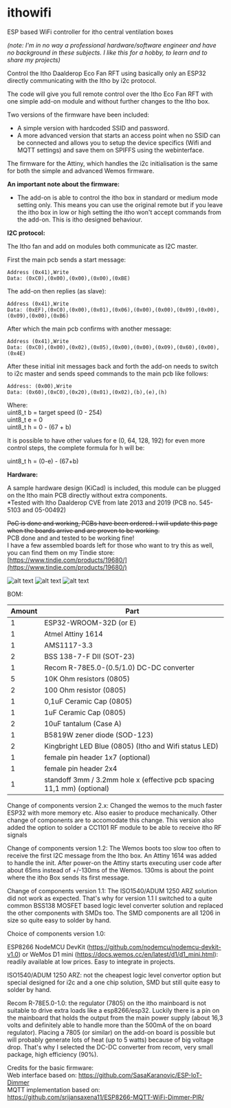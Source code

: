 # ithowifi
ESP based WiFi controller for itho central ventilation boxes

*(note: I'm in no way a professional hardware/software engineer and have no background in these subjects. I like this for a hobby, to learn and to share my projects)*

Control the Itho Daalderop Eco Fan RFT using basically only an ESP32 directly communicating with the Itho by i2c protocol. 

The code will give you full remote control over the Itho Eco Fan RFT with one simple add-on module and without further changes to the Itho box.

Two versions of the firmware have been included:
* A simple version with hardcoded SSID and password.
* A more advanced version that starts an access point when no SSID can be connected and allows you to setup the device specifics (Wifi and MQTT settings) and save them on SPIFFS using the webinterface.

The firmware for the Attiny, which handles the i2c initialisation is the same for both the simple and advanced Wemos firmware.

**An important note about the firmware:**
* The add-on is able to control the itho box in standard or medium mode setting only. This means you can use the original remote but if you leave the itho box in low or high setting the itho won't accept commands from the add-on. This is itho designed behaviour.
  
**I2C protocol:**

The Itho fan and add on modules both communicate as I2C master.

First the main pcb sends a start message:
```
Address (0x41),Write
Data: (0xC0),(0x00),(0x00),(0x00),(0xBE)
```
The add-on then replies (as slave):
```
Address (0x41),Write
Data: (0xEF),(0xC0),(0x00),(0x01),(0x06),(0x00),(0x00),(0x09),(0x00),(0x09),(0x00),(0xB6)
```
After which the main pcb confirms with another message:
```
Address (0x41),Write
Data: (0xC0),(0x00),(0x02),(0x05),(0x00),(0x00),(0x09),(0x60),(0x00),(0x4E)
```
After these initial init messages back and forth the add-on needs to switch to i2c master and sends 
speed commands to the main pcb like follows:
```
Address: (0x00),Write
Data: (0x60),(0xC0),(0x20),(0x01),(0x02),(b),(e),(h)
```

Where:  
   uint8_t b = target speed (0 - 254)  
   uint8_t e = 0  
   uint8_t h = 0 - (67 + b)  

It is possible to have other values for e (0, 64, 128, 192) for even more control steps, the complete formula for h will be:

   uint8_t h = (0-e) - (67+b)  
   

**Hardware:**

A sample hardware design (KiCad) is included, this module can be plugged on the Itho main PCB directly without extra components.  
*Tested with Itho Daalderop CVE from late 2013 and 2019 (PCB no. 545-5103 and 05-00492)

~~PoC is done and working, PCBs have been ordered. I will update this page when the boards arrive and are proven to be working.~~  
PCB done and and tested to be working fine!  
I have a few assembled boards left for those who want to try this as well, you can find them on my Tindie store:  
[https://www.tindie.com/products/19680/](https://www.tindie.com/products/19680/)  


![alt text](https://github.com/arjenhiemstra/ithowifi/blob/master/images/pcb.png "Add-on PCB")
![alt text](https://github.com/arjenhiemstra/ithowifi/blob/master/images/itho%20pcb.png "Itho main PCB")
![alt text](https://github.com/arjenhiemstra/ithowifi/blob/master/images/itho%20pcb%20w%20add-on.png "Itho main PCB with add-on")


BOM:

Amount | Part 
--- | ---
1 | ESP32-WROOM-32D (or E)
1 | Atmel Attiny 1614
1 | AMS1117-3.3
2 | BSS 138-7-F DII (SOT-23)
1 | Recom R-78E5.0-(0.5/1.0) DC-DC converter
5 | 10K Ohm resistors (0805)
2 | 100 Ohm resistor (0805)
1 | 0,1uF Ceramic Cap (0805)
1 | 1uF Ceramic Cap (0805)
2 | 10uF tantalum (Case A)
1 | B5819W zener diode (SOD-123)
2 | Kingbright LED Blue (0805) (Itho and Wifi status LED)
1 | female pin header 1x7 (optional)
1 | female pin header 2x4
1 | standoff 3mm / 3.2mm hole x (effective pcb spacing 11,1 mm) (optional)

Change of components version 2.x:
Changed the wemos to the much faster ESP32 with more memory etc. Also easier to produce mechanically. Other change of components are to accomodate this change.
This version also added the option to solder a CC1101 RF module to be able to receive itho RF signals

Change of components version 1.2:
The Wemos boots too slow too often to receive the first I2C message from the Itho box. An Attiny 1614 was added to handle the init. After power-on the Attiny starts executing user code after about 65ms instead of +/-130ms of the Wemos. 130ms is about the point where the itho Box sends its first message.

Change of components version 1.1:
The ISO1540/ADUM 1250 ARZ solution did not work as expected. That's why for version 1.1 I switched to a quite common BSS138 MOSFET based logic level converter solution and replaced the other components with SMDs too. The SMD components are all 1206 in size so quite easy to solder by hand.

Choice of components version 1.0:

ESP8266 NodeMCU DevKit (https://github.com/nodemcu/nodemcu-devkit-v1.0) or WeMos D1 mini (https://docs.wemos.cc/en/latest/d1/d1_mini.html): 
readily available at low prices. Easy to integrate in projects.

ISO1540/ADUM 1250 ARZ: 
not the cheapest logic level convertor option but special designed for i2c and a one chip solution, SMD but still quite easy to solder by hand.

Recom R-78E5.0-1.0: 
the regulator (7805) on the itho mainboard is not suitable to drive extra loads like a esp8266/esp32. Luckily there is a pin on the mainboard that holds the output from the main
power supply (about 16,3 volts and definitely able to handle more than the 500mA of the on board regulator). Placing a 7805 (or similar) on the add-on board is possible 
but will probably generate lots of heat (up to 5 watts) because of big voltage drop.
That's why I selected the DC-DC converter from recom, very small package, high efficiency (90%).

Credits for the basic firmware:  
   Web interface based on: https://github.com/SasaKaranovic/ESP-IoT-Dimmer  
   MQTT implementation based on: https://github.com/srijansaxena11/ESP8266-MQTT-WiFi-Dimmer-PIR/  

